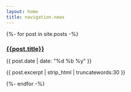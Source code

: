 ```yaml
---
layout: home
title: navigation.news
---
```

{%- for post in site.posts -%}
<h3 style="margin-bottom: 0px"><a href="{{ post.url | relative_url }}">{{post.title}}</a></h3>
<p class="post-date">
{{ post.date | date: "%d %b %y" }}
</p>
<p>
{{ post.excerpt | strip_html | truncatewords:30 }} 
</p>
{%- endfor -%}